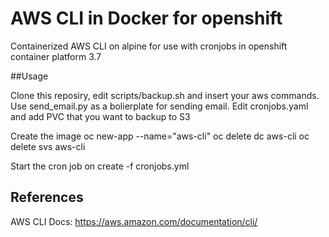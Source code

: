 # AWS CLI in Docker for openshift
Containerized AWS CLI on alpine for use with cronjobs in openshift container platform 3.7

##Usage

Clone this reposiry, edit scripts/backup.sh and insert your aws commands. Use send_email.py as a bolierplate for sending email.
Edit cronjobs.yaml and add PVC that you want to backup to S3

Create the image
oc new-app <your-cloned-repo> --name="aws-cli"
oc delete dc aws-cli
oc delete svs aws-cli

Start the cron job
on create -f cronjobs.yml


## References

AWS CLI Docs: https://aws.amazon.com/documentation/cli/




